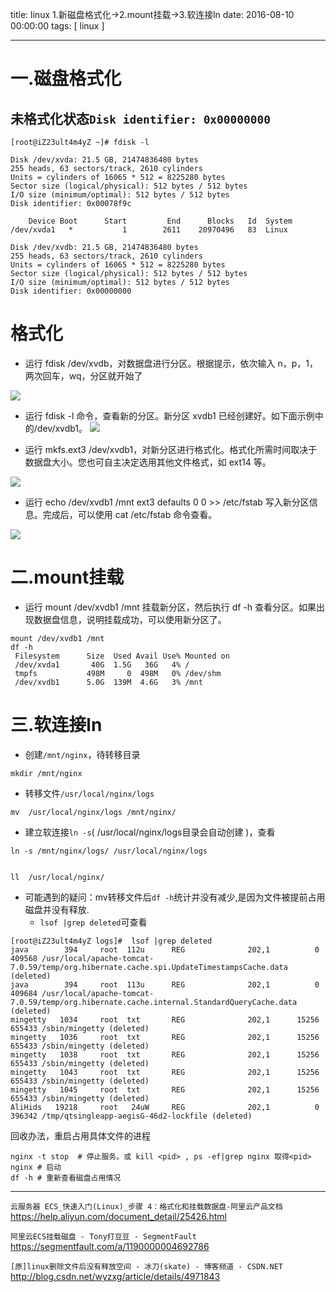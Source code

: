 title: linux 1.新磁盘格式化->2.mount挂载->3.软连接ln
date: 2016-08-10 00:00:00
tags: [ linux ]


---


# 一.磁盘格式化
## 未格式化状态`Disk identifier: 0x00000000`
```
[root@iZ23ult4m4yZ ~]# fdisk -l
 
Disk /dev/xvda: 21.5 GB, 21474836480 bytes
255 heads, 63 sectors/track, 2610 cylinders
Units = cylinders of 16065 * 512 = 8225280 bytes
Sector size (logical/physical): 512 bytes / 512 bytes
I/O size (minimum/optimal): 512 bytes / 512 bytes
Disk identifier: 0x00078f9c
 
    Device Boot      Start         End      Blocks   Id  System
/dev/xvda1   *           1        2611    20970496   83  Linux
 
Disk /dev/xvdb: 21.5 GB, 21474836480 bytes
255 heads, 63 sectors/track, 2610 cylinders
Units = cylinders of 16065 * 512 = 8225280 bytes
Sector size (logical/physical): 512 bytes / 512 bytes
I/O size (minimum/optimal): 512 bytes / 512 bytes
Disk identifier: 0x00000000
```


# 格式化
-   运行 fdisk /dev/xvdb，对数据盘进行分区。根据提示，依次输入 n，p，1，两次回车，wq，分区就开始了

![]( http://7xnbs3.com1.z0.glb.clouddn.com/16-9-24/82644598.jpg)
<!--
-->

-   运行 fdisk -l 命令，查看新的分区。新分区 xvdb1 已经创建好。如下面示例中的/dev/xvdb1。
![]( http://7xnbs3.com1.z0.glb.clouddn.com/16-9-24/39930823.jpg)
<!--
-->

-   运行 mkfs.ext3 /dev/xvdb1，对新分区进行格式化。格式化所需时间取决于数据盘大小。您也可自主决定选用其他文件格式，如 ext14 等。

![]( http://7xnbs3.com1.z0.glb.clouddn.com/16-9-24/35756625.jpg)
<!--
-->

-   运行 echo /dev/xvdb1 /mnt ext3 defaults 0 0 >> /etc/fstab 写入新分区信息。完成后，可以使用 cat /etc/fstab 命令查看。

![]( http://7xnbs3.com1.z0.glb.clouddn.com/16-9-24/20102328.jpg)
<!--
-->  



# 二.mount挂载

- 运行 mount /dev/xvdb1 /mnt 挂载新分区，然后执行 df -h 查看分区。如果出现数据盘信息，说明挂载成功，可以使用新分区了。
```
mount /dev/xvdb1 /mnt
df -h
 Filesystem      Size  Used Avail Use% Mounted on
 /dev/xvda1       40G  1.5G   36G   4% /
 tmpfs           498M     0  498M   0% /dev/shm
 /dev/xvdb1      5.0G  139M  4.6G   3% /mnt
```


# 三.软连接ln



- 创建`/mnt/nginx`，待转移目录
```
mkdir /mnt/nginx
```


- 转移文件`/usr/local/nginx/logs`
```
mv  /usr/local/nginx/logs /mnt/nginx/
```

- 建立软连接`ln -s`( /usr/local/nginx/logs目录会自动创建 )，查看
```
ln -s /mnt/nginx/logs/ /usr/local/nginx/logs


ll  /usr/local/nginx/
```


- 可能遇到的疑问：mv转移文件后`df -h`统计并没有减少,是因为文件被提前占用磁盘并没有释放.
     - `lsof |grep deleted`可查看
```
[root@iZ23ult4m4yZ logs]#  lsof |grep deleted
java        394     root  112u      REG              202,1          0     409568 /usr/local/apache-tomcat-7.0.59/temp/org.hibernate.cache.spi.UpdateTimestampsCache.data (deleted)
java        394     root  113u      REG              202,1          0     409684 /usr/local/apache-tomcat-7.0.59/temp/org.hibernate.cache.internal.StandardQueryCache.data (deleted)
mingetty   1034     root  txt       REG              202,1      15256     655433 /sbin/mingetty (deleted)
mingetty   1036     root  txt       REG              202,1      15256     655433 /sbin/mingetty (deleted)
mingetty   1038     root  txt       REG              202,1      15256     655433 /sbin/mingetty (deleted)
mingetty   1043     root  txt       REG              202,1      15256     655433 /sbin/mingetty (deleted)
mingetty   1045     root  txt       REG              202,1      15256     655433 /sbin/mingetty (deleted)
AliHids   19218     root   24uW     REG              202,1          0     396342 /tmp/qtsingleapp-aegisG-46d2-lockfile (deleted)
```
回收办法，重启占用具体文件的进程
```
nginx -t stop  # 停止服务。或 kill <pid> , ps -ef|grep nginx 取得<pid>  
nginx # 启动
df -h # 重新查看磁盘占用情况
```


---


`云服务器 ECS_快速入门(Linux)_步骤 4：格式化和挂载数据盘-阿里云产品文档`
https://help.aliyun.com/document_detail/25426.html


`阿里云ECS挂载磁盘 - Tony打豆豆 - SegmentFault`
https://segmentfault.com/a/1190000004692786


`[原]linux删除文件后没有释放空间 - 冰刀(skate) - 博客频道 - CSDN.NET`
http://blog.csdn.net/wyzxg/article/details/4971843

